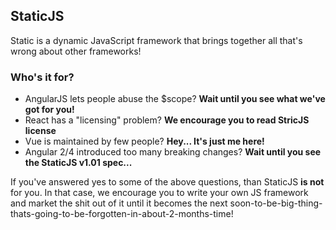 ## StaticJS

Static is a dynamic JavaScript framework that brings together all that's wrong about other frameworks!

### Who's it for?

- AngularJS lets people abuse the $scope? **Wait until you see what we've got for you!**
- React has a "licensing" problem? **We encourage you to read StricJS license**
- Vue is maintained by few people? **Hey... It's just me here!**
- Angular 2/4 introduced too many breaking changes? **Wait until you see the StaticJS v1.01 spec...**

If you've answered yes to some of the above questions, than StaticJS **is not** for you. In that case, we encourage you to write your own JS framework and market the shit out of it until it becomes the next soon-to-be-big-thing-thats-going-to-be-forgotten-in-about-2-months-time!

